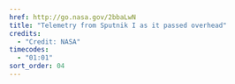 ```yaml
---
href: http://go.nasa.gov/2bbaLwN
title: "Telemetry from Sputnik I as it passed overhead"
credits:
  - "Credit: NASA"
timecodes:
  - "01:01"
sort_order: 04
---
```

